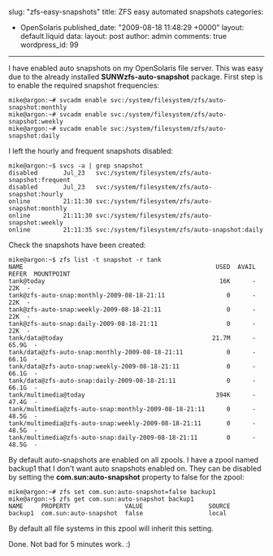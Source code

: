 slug: "zfs-easy-snapshots"
title: ZFS easy automated snapshots
categories:
  - OpenSolaris
published_date: "2009-08-18 11:48:29 +0000"
layout: default.liquid
data:
  layout: post
  author: admin
  comments: true
  wordpress_id: 99
---
I have enabled auto snapshots on my OpenSolaris file server. This was easy due
to the already installed **SUNWzfs-auto-snapshot** package. First step is to
enable the required snapshot frequencies:

    mike@argon:~# svcadm enable svc:/system/filesystem/zfs/auto-snapshot:monthly
    mike@argon:~# svcadm enable svc:/system/filesystem/zfs/auto-snapshot:weekly
    mike@argon:~# svcadm enable svc:/system/filesystem/zfs/auto-snapshot:daily


I left the hourly and frequent snapshots disabled:

    mike@argon:~$ svcs -a | grep snapshot
    disabled       Jul_23   svc:/system/filesystem/zfs/auto-snapshot:frequent
    disabled       Jul_23   svc:/system/filesystem/zfs/auto-snapshot:hourly
    online         21:11:30 svc:/system/filesystem/zfs/auto-snapshot:monthly
    online         21:11:30 svc:/system/filesystem/zfs/auto-snapshot:weekly
    online         21:11:35 svc:/system/filesystem/zfs/auto-snapshot:daily


Check the snapshots have been created:

    mike@argon:~$ zfs list -t snapshot -r tank
    NAME                                                     USED  AVAIL  REFER  MOUNTPOINT
    tank@today                                                16K      -    22K  -
    tank@zfs-auto-snap:monthly-2009-08-18-21:11                 0      -    22K  -
    tank@zfs-auto-snap:weekly-2009-08-18-21:11                  0      -    22K  -
    tank@zfs-auto-snap:daily-2009-08-18-21:11                   0      -    22K  -
    tank/data@today                                         21.7M      -  65.9G  -
    tank/data@zfs-auto-snap:monthly-2009-08-18-21:11            0      -  66.1G  -
    tank/data@zfs-auto-snap:weekly-2009-08-18-21:11             0      -  66.1G  -
    tank/data@zfs-auto-snap:daily-2009-08-18-21:11              0      -  66.1G  -
    tank/multimedia@today                                    394K      -  47.4G  -
    tank/multimedia@zfs-auto-snap:monthly-2009-08-18-21:11      0      -  48.5G  -
    tank/multimedia@zfs-auto-snap:weekly-2009-08-18-21:11       0      -  48.5G  -
    tank/multimedia@zfs-auto-snap:daily-2009-08-18-21:11        0      -  48.5G  -

By default auto-snapshots are enabled on all zpools. I have a zpool named
backup1 that I don't want auto snapshots enabled on. They can be disabled by
setting the **com.sun:auto-snapshot** property to false for the zpool:

    mike@argon:~# zfs set com.sun:auto-snapshot=false backup1
    mike@argon:~$ zfs get com.sun:auto-snapshot backup1
    NAME     PROPERTY               VALUE                  SOURCE
    backup1  com.sun:auto-snapshot  false                  local

By default all file systems in this zpool will inherit this setting.

Done. Not bad for 5 minutes work. :)

